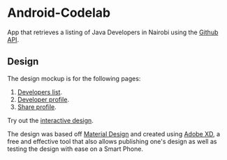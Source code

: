 # Android-Codelab

App that retrieves a listing of Java Developers in Nairobi using the [Github API](https://developer.github.com/v3/search/#search-users).

## Design

The design mockup is for the following pages:

1. [Developers list](./wireframes/Developers.png).
2. [Developer profile](./wireframes/Profile.png).
3. [Share profile](./wireframes/Share.png).

Try out the [interactive design](https://xd.adobe.com/view/29abd095-a127-41b9-49bf-aaecbbc9f0ad-5f9a/).

The design was based off [Material Design](https://material.io/design/) and created using [Adobe XD](https://www.adobe.com/africa/products/xd.html), a free and effective tool that also allows publishing one's design as well as testing the design with ease on a Smart Phone.
